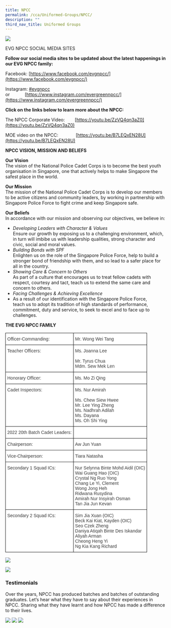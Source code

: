 ```yaml
---
title: NPCC
permalink: /cca/Uniformed-Groups/NPCC/
description: ""
third_nav_title: Uniformed Groups
---
```

![](/images/Our%20Curriculum/CCA/Uniformed%20Groups/NPCC/N1.jpg)

EVG NPCC SOCIAL MEDIA SITES

**Follow our social media sites to be updated about the latest happenings in our EVG NPCC family:**

Facebook: [https://www.facebook.com/evgnpcc/](https://www.facebook.com/evgnpcc/)

Instagram: [#evgnpcc](https://www.instagram.com/explore/tags/evgnpcc/)    or            [https://www.instagram.com/evergreennpcc/](https://www.instagram.com/evergreennpcc/)

**Click on the links below to learn more about the NPCC:**

The NPCC Corporate Video:        [https://youtu.be/ZzVQ4qn3aZ0](https://youtu.be/ZzVQ4qn3aZ0)

MOE video on the NPCC:              [https://youtu.be/B7LEQxEN28U](https://youtu.be/B7LEQxEN28U)

**NPCC VISION, MISSION AND BELIEFS**

**Our Vision**  
The vision of the National Police Cadet Corps is to become the best youth organisation in Singapore, one that actively helps to make Singapore the safest place in the world.

**Our Mission**  
The mission of the National Police Cadet Corps is to develop our members to be active citizens and community leaders, by working in partnership with Singapore Police Force to fight crime and keep Singapore safe.

**Our Beliefs**  
In accordance with our mission and observing our objectives, we believe in:

*   _Developing Leaders with Character & Values_   
    Ensure our growth by exposing us to a challenging environment, which, in turn will imbibe us with leadership qualities, strong character and civic, social and moral values.
*   _Building Bonds with SPF_   
    Enlighten us on the role of the Singapore Police Force, help to build a stronger bond of friendship with them, and so lead to a safer place for all in the country.
*   _Showing Care & Concern to Others_   
    As part of a culture that encourages us to treat fellow cadets with respect, courtesy and tact, teach us to extend the same care and concern to others.
*   _Facing Challenges & Achieving Excellence_ 
*   As a result of our identification with the Singapore Police Force, teach us to adopt its tradition of high standards of performance, commitment, duty and service, to seek to excel and to face up to challenges.

**THE EVG NPCC FAMILY**

<style type="text/css">
.tg  {border-collapse:collapse;border-spacing:0;}
.tg td{border-color:black;border-style:solid;border-width:1px;font-family:Arial, sans-serif;font-size:14px;
  overflow:hidden;padding:10px 5px;word-break:normal;}
.tg th{border-color:black;border-style:solid;border-width:1px;font-family:Arial, sans-serif;font-size:14px;
  font-weight:normal;overflow:hidden;padding:10px 5px;word-break:normal;}
.tg .tg-dox4{background-color:#FFF;color:#3A3A3A;text-align:left;vertical-align:top}
</style>
<table class="tg">
<thead>
  <tr>
    <th class="tg-dox4"><span style="font-weight:inherit;font-style:inherit">Officer-Commanding:</span></th>
    <th class="tg-dox4"><span style="font-weight:inherit;font-style:inherit">Mr. Wong Wei Tang</span></th>
  </tr>
</thead>
<tbody>
  <tr>
    <td class="tg-dox4"><span style="font-weight:inherit;font-style:inherit">Teacher Officers:</span></td>
    <td class="tg-dox4"><span style="font-weight:inherit;font-style:inherit">Ms. Joanna Lee</span><br><br><span style="font-weight:inherit;font-style:inherit">Mr. Tyrus Chua</span><br><span style="font-weight:inherit;font-style:inherit">Mdm. Sew Mek Len</span></td>
  </tr>
  <tr>
    <td class="tg-dox4"><span style="font-weight:inherit;font-style:inherit">Honorary Officer:</span></td>
    <td class="tg-dox4"><span style="font-weight:inherit;font-style:inherit">Ms. Mo Zi Qing</span></td>
  </tr>
  <tr>
    <td class="tg-dox4"><span style="font-weight:inherit;font-style:inherit">Cadet Inspectors:</span></td>
    <td class="tg-dox4"><span style="font-weight:inherit;font-style:inherit">Ms. Nur Amirah</span><br><br><span style="font-weight:inherit;font-style:inherit">Ms. Chew Siew Hwee</span><br><span style="font-weight:inherit;font-style:inherit">Mr. Lee Ying Zheng</span><br><span style="font-weight:inherit;font-style:inherit">Ms. Nadhrah Adilah</span><br><span style="font-weight:inherit;font-style:inherit">Ms. Dayana</span><br><span style="font-weight:inherit;font-style:inherit">Ms. Oh Shi Ying</span></td>
  </tr>
  <tr>
    <td class="tg-dox4"><span style="font-weight:inherit;font-style:inherit">2022 20th</span> <span style="font-weight:inherit;font-style:inherit">Batch Cadet Leaders:</span></td>
    <td class="tg-dox4"></td>
  </tr>
  <tr>
    <td class="tg-dox4"><span style="font-weight:inherit;font-style:inherit">Chairperson:</span></td>
    <td class="tg-dox4"><span style="font-weight:inherit;font-style:inherit">Aw Jun Yuan</span></td>
  </tr>
  <tr>
    <td class="tg-dox4"><span style="font-weight:inherit;font-style:inherit">Vice-Chairperson:</span></td>
    <td class="tg-dox4"><span style="font-weight:inherit;font-style:inherit">Tiara Natasha</span></td>
  </tr>
  <tr>
    <td class="tg-dox4"><span style="font-weight:inherit;font-style:inherit">Secondary 1 Squad ICs:</span></td>
    <td class="tg-dox4"><span style="font-weight:inherit;font-style:inherit">Nur Selynna Binte Mohd Aidil (OIC)</span><br><span style="font-weight:inherit;font-style:inherit">Wai Guang Hao (OIC)</span><br><span style="font-weight:inherit;font-style:inherit">Crystal Ng Ruo Yong</span><br><span style="font-weight:inherit;font-style:inherit">Chang Le Yi, Clement</span><br><span style="font-weight:inherit;font-style:inherit">Wong Jong Heh</span><br><span style="font-weight:inherit;font-style:inherit">Ridwana Rusydina</span><br><span style="font-weight:inherit;font-style:inherit">Amirah Nur Insyirah Osman</span><br><span style="font-weight:inherit;font-style:inherit">Tan Jia Jun Kevan</span></td>
  </tr>
  <tr>
    <td class="tg-dox4"><span style="font-weight:inherit;font-style:inherit">Secondary 2 Squad ICs:</span></td>
    <td class="tg-dox4"><span style="font-weight:inherit;font-style:inherit">Sim Jia Xuan (OIC)</span><br><span style="font-weight:inherit;font-style:inherit">Beck Kai Kiat, Kayden (OIC)</span><br><span style="font-weight:inherit;font-style:inherit">Seo Czek Zheng</span><br><span style="font-weight:inherit;font-style:inherit">Daniya Atiqah Binte Des Iskandar</span><br><span style="font-weight:inherit;font-style:inherit">Aliyah Arman</span><br><span style="font-weight:inherit;font-style:inherit">Cheong Heng Yi</span><br><span style="font-weight:inherit;font-style:inherit">Ng Kia Kang Richard</span></td>
  </tr>
</tbody>
</table>

![](/images/Our%20Curriculum/CCA/Uniformed%20Groups/NPCC/N2.jpg)


![](/images/Our%20Curriculum/CCA/Uniformed%20Groups/NPCC/N3.jpg)

### **Testimonials**

Over the years, NPCC has produced batches and batches of outstanding graduates. Let’s hear what they have to say about their experiences in NPCC. Sharing what they have learnt and how NPCC has made a difference to their lives.

![](/images/Our%20Curriculum/CCA/Uniformed%20Groups/NPCC/N4.png)
![](/images/Our%20Curriculum/CCA/Uniformed%20Groups/NPCC/N5.png)
![](/images/Our%20Curriculum/CCA/Uniformed%20Groups/NPCC/N6.png)


